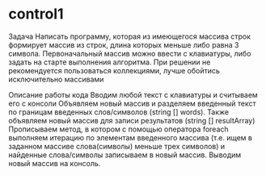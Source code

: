 # control1

Задача
 Написать программу, которая из имеющегося массива строк формирует массив из строк, 
длина которых меньше либо равна 3 символа. Первоначальный массив можно ввести с клавиатуры, 
либо задать на старте выполнения алгоритма. 
При решении не рекомендуется пользоваться коллекциями, лучше обойтись исключительно массивами

Описание работы кода
Вводим любой текст с клавиатуры и считываем его с консоли
Объявляем новый массив и разделяем введенный текст по границам введенных слов/символов (string [] words).
Также объявляем новый массив для записи результатов (string [] resultArray)
Прописываем метод, в котором с помощью оператора foreach выполняем итерацию по элементам введенного массива (т.е. ищем в заданном массиве слова(символы) меньше трех символов) и найденные слова/символы записываем в новый массив.
Выводим новый массив на консоль.

